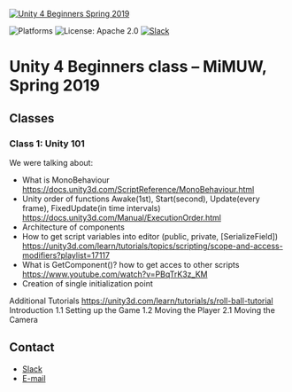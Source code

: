 [![Unity 4 Beginners Spring 2019](unity.png)](https://github.com/DaftMobile/unity4beginners_spring2019)

![Platforms](https://img.shields.io/badge/Platform-Unity-blue.svg?style=flat)
![License: Apache 2.0](https://img.shields.io/badge/License-Apache%202.0-blue.svg?style=flat)
[![Slack](https://img.shields.io/badge/slack-https://daftacademyunity.slack.com-brightgreen.svg)](https://daftacademyunity.slack.com/)


# Unity 4 Beginners class – MiMUW, Spring 2019

## Classes

### Class 1: Unity 101

We were talking about:
- What is MonoBehaviour https://docs.unity3d.com/ScriptReference/MonoBehaviour.html
- Unity order of functions Awake(1st), Start(second), Update(every frame), FixedUpdate(in time intervals) https://docs.unity3d.com/Manual/ExecutionOrder.html
- Architecture of components
- How to get script variables into editor (public, private, [SerializeField])  https://unity3d.com/learn/tutorials/topics/scripting/scope-and-access-modifiers?playlist=17117
- What is GetComponent<Type>()? how to get acces to other scripts https://www.youtube.com/watch?v=PBqTrK3z_KM
- Creation of single initialization point

Additional Tutorials
https://unity3d.com/learn/tutorials/s/roll-ball-tutorial
Introduction
1.1 Setting up the Game
1.2 Moving the Player
2.1 Moving the Camera

## Contact

- [Slack](https://daftacademy2019spring.slack.com/)
- [E-mail](mailto:unity@daftacademy.pl)
